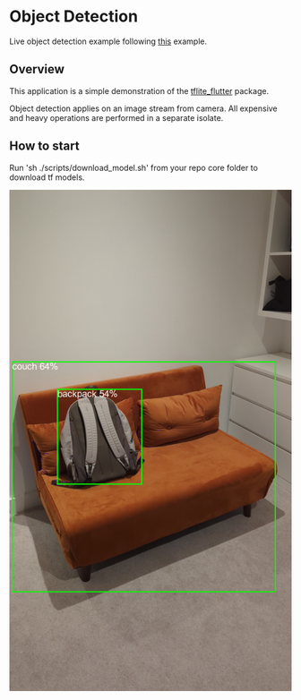 # Object Detection

Live object detection example following [this](https://www.tensorflow.org/lite/examples/object_detection/overview) example.

## Overview

This application is a simple demonstration of the [tflite_flutter](https://pub.dev/packages/tflite_flutter) package.

Object detection applies on an image stream from camera.
All expensive and heavy operations are performed in a separate isolate.

## How to start

Run 'sh ./scripts/download_model.sh' from your repo core folder to download tf models.


![Example usage](screenshot.jpg)